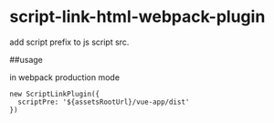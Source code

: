 # script-link-html-webpack-plugin
add script prefix to js script src.

##usage

in webpack production mode

    new ScriptLinkPlugin({
      scriptPre: '${assetsRootUrl}/vue-app/dist'
    })
